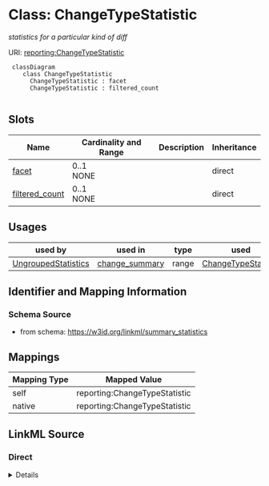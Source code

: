 # Class: ChangeTypeStatistic
_statistics for a particular kind of diff_




URI: [reporting:ChangeTypeStatistic](https://w3id.org/linkml/reportChangeTypeStatistic)


```{mermaid}
 classDiagram
    class ChangeTypeStatistic
      ChangeTypeStatistic : facet
      ChangeTypeStatistic : filtered_count
      
```



<!-- no inheritance hierarchy -->


## Slots

| Name | Cardinality and Range | Description | Inheritance |
| ---  | --- | --- | --- |
| [facet](facet.md) | 0..1 <br/> NONE |  | direct |
| [filtered_count](filtered_count.md) | 0..1 <br/> NONE |  | direct |



## Usages

| used by | used in | type | used |
| ---  | --- | --- | --- |
| [UngroupedStatistics](UngroupedStatistics.md) | [change_summary](change_summary.md) | range | [ChangeTypeStatistic](ChangeTypeStatistic.md) |






## Identifier and Mapping Information







### Schema Source


* from schema: https://w3id.org/linkml/summary_statistics





## Mappings

| Mapping Type | Mapped Value |
| ---  | ---  |
| self | reporting:ChangeTypeStatistic |
| native | reporting:ChangeTypeStatistic |


## LinkML Source

<!-- TODO: investigate https://stackoverflow.com/questions/37606292/how-to-create-tabbed-code-blocks-in-mkdocs-or-sphinx -->

### Direct

<details>
```yaml
name: ChangeTypeStatistic
description: statistics for a particular kind of diff
from_schema: https://w3id.org/linkml/summary_statistics
rank: 1000
attributes:
  facet:
    name: facet
    description: the facet used to group the counts
    from_schema: https://w3id.org/linkml/summary_statistics
    key: true
  filtered_count:
    name: filtered_count
    description: the number of items in the facet
    from_schema: https://w3id.org/linkml/summary_statistics
    range: integer
    required: true

```
</details>

### Induced

<details>
```yaml
name: ChangeTypeStatistic
description: statistics for a particular kind of diff
from_schema: https://w3id.org/linkml/summary_statistics
rank: 1000
attributes:
  facet:
    name: facet
    description: the facet used to group the counts
    from_schema: https://w3id.org/linkml/summary_statistics
    key: true
    alias: facet
    owner: ChangeTypeStatistic
    domain_of:
    - FacetedCount
    - ChangeTypeStatistic
    range: string
  filtered_count:
    name: filtered_count
    description: the number of items in the facet
    from_schema: https://w3id.org/linkml/summary_statistics
    alias: filtered_count
    owner: ChangeTypeStatistic
    domain_of:
    - FacetedCount
    - ChangeTypeStatistic
    range: integer
    required: true

```
</details>